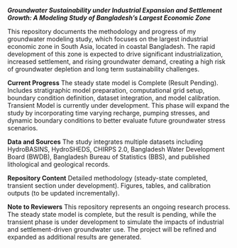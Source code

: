 ***Groundwater Sustainability under Industrial Expansion and Settlement Growth: A Modeling Study of Bangladesh’s Largest Economic Zone***

This repository documents the methodology and progress of my groundwater modeling study, which focuses on the largest industrial economic zone in South Asia, located in coastal Bangladesh. The rapid development of this zone is expected to drive significant industrialization, increased settlement, and rising groundwater demand, creating a high risk of groundwater depletion and long term sustainability challenges.

**Current Progress**
The steady state model is Complete (Result Pending). Includes stratigraphic model preparation, computational grid setup, boundary condition definition, dataset integration, and model calibration.
Transient Model is currently under development. This phase will expand the study by incorporating time varying recharge, pumping stresses, and dynamic boundary conditions to better evaluate future groundwater stress scenarios.

**Data and Sources**
The study integrates multiple datasets including HydroBASINS, HydroSHEDS, CHIRPS 2.0, Bangladesh Water Development Board (BWDB), Bangladesh Bureau of Statistics (BBS), and published lithological and geological records.

**Repository Content**
Detailed methodology (steady-state completed, transient section under development).
Figures, tables, and calibration outputs (to be updated incrementally).

**Note to Reviewers**
This repository represents an ongoing research process. The steady state model is complete, but the result is pending, while the transient phase is under development to simulate the impacts of industrial and settlement-driven groundwater use. The project will be refined and expanded as additional results are generated.
